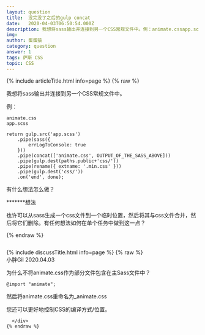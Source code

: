 ```yaml
---
layout: question
title:  没完没了之后的gulp concat
date:   2020-04-03T06:50:54.000Z
description: 我想将sass输出并连接到另一个CSS常规文件中。例：animate.cssapp.scssreturn gulp.src('app.scs...
img: 
author: 蛋蛋猿
category: question
answer: 1
tags: 萨斯 CSS
topic: CSS
---
```

<div class="article-root">
  <div class="article">
    {% include articleTitle.html info=page %}
    {% raw %}
    <div class="article-content"><p><font style="vertical-align: inherit;"><font style="vertical-align: inherit;">我想将sass输出并连接到另一个CSS常规文件中。</font></font></p>

<p><font style="vertical-align: inherit;"><font style="vertical-align: inherit;">例：</font></font></p>

<pre><code>animate.css<font></font>
app.scss<font></font>
<font></font>
return gulp.src('app.scss')<font></font>
    .pipe(sass({<font></font>
        errLogToConsole: true<font></font>
    }))<font></font>
    .pipe(concat(['animate.css', OUTPUT_OF_THE_SASS_ABOVE]))<font></font>
    .pipe(gulp.dest(paths.public+'css/'))<font></font>
    .pipe(rename({ extname: '.min.css' }))<font></font>
    .pipe(gulp.dest('css/'))<font></font>
    .on('end', done);<font></font>
</code></pre>

<p><font style="vertical-align: inherit;"><font style="vertical-align: inherit;">有什么想法怎么做？</font></font></p>

<p><font style="vertical-align: inherit;"><font style="vertical-align: inherit;">*******想法</font></font></p>

<p><font style="vertical-align: inherit;"><font style="vertical-align: inherit;">也许可以从sass生成一个css文件到一个临时位置，然后将其与css文件合并，然后将它们删除。</font><font style="vertical-align: inherit;">有任何想法如何在单个任务中做到这一点？</font></font></p></div>
    {% endraw %}
  </div>
  <p style="height: 0;width:0;overflow: hidden;"> 第4033篇《没完没了之后的gulp concat》来自Winter(https://github.com/aiyld/aiyld.github.io)的站点</p>
  <div class="discuss-wrapper">
    {% include discussTitle.html info=page %}
    {% raw %}
    <div class="discuss-item">
        <div class="discuss-parent">
          <div class="discuss-meta">
            <span class="discuss-user">小胖Gil</span>
            <span class="discuss-time">2020.04.03</span>
          </div>
          <div class="discuss-comment"><p><font style="vertical-align: inherit;"><font style="vertical-align: inherit;">为什么不将animate.css作为部分文件包含在主Sass文件中？</font></font></p>

<pre><code>@import "animate";
</code></pre>

<p><font style="vertical-align: inherit;"><font style="vertical-align: inherit;">然后将animate.css重命名为_animate.css</font></font></p>

<p><font style="vertical-align: inherit;"><font style="vertical-align: inherit;">您还可以更好地控制CSS的编译方式/位置。</font></font></p></div>
        </div>
        
      </div>
    {% endraw %}
  </div>
<div>
